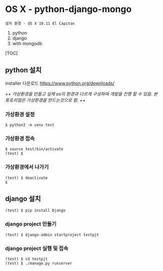 # OS X - python-django-mongo
```설치 환경 - OS X 10.11 El Capitan```

1. python
2. django
3. with mongodb


[TOC]



## python 설치
installer 다운로드
https://www.python.org/downloads/

*++
가상환경을 만들고
실제 os의 환경과 다르게 구성하여 개발을 진행 할 수 있음.
본 튜토리얼은 가상환경을 만드는것으로 함.
++*


### 가상환경 설정

```
$ python3 -m venv test
```

### 가상환경 접속

```
$ source test/bin/activate
(test) $ 
```

### 가상환경에서 나가기
```
(test) $ deactivate
$
```


## django 설치

```
(test) $ pip install Django
```


### django project 만들기
```
(test) $ django-admin startproject testpjt
```


### django project 실행 및 접속
```
(test) $ cd testpjt
(test) $ ./manage.py runserver
```
